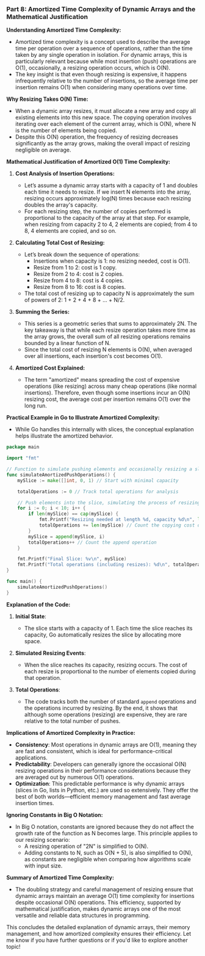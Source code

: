 ### **Part 8: Amortized Time Complexity of Dynamic Arrays and the Mathematical Justification**

**Understanding Amortized Time Complexity:**
- Amortized time complexity is a concept used to describe the average time per operation over a sequence of operations, rather than the time taken by any single operation in isolation. For dynamic arrays, this is particularly relevant because while most insertion (push) operations are O(1), occasionally, a resizing operation occurs, which is O(N).
- The key insight is that even though resizing is expensive, it happens infrequently relative to the number of insertions, so the average time per insertion remains O(1) when considering many operations over time.

**Why Resizing Takes O(N) Time:**
- When a dynamic array resizes, it must allocate a new array and copy all existing elements into this new space. The copying operation involves iterating over each element of the current array, which is O(N), where N is the number of elements being copied.
- Despite this O(N) operation, the frequency of resizing decreases significantly as the array grows, making the overall impact of resizing negligible on average.

**Mathematical Justification of Amortized O(1) Time Complexity:**
1. **Cost Analysis of Insertion Operations:**
   - Let’s assume a dynamic array starts with a capacity of 1 and doubles each time it needs to resize. If we insert N elements into the array, resizing occurs approximately log(N) times because each resizing doubles the array's capacity.
   - For each resizing step, the number of copies performed is proportional to the capacity of the array at that step. For example, when resizing from capacity 2 to 4, 2 elements are copied; from 4 to 8, 4 elements are copied, and so on.

2. **Calculating Total Cost of Resizing:**
   - Let’s break down the sequence of operations:
     - Insertions when capacity is 1: no resizing needed, cost is O(1).
     - Resize from 1 to 2: cost is 1 copy.
     - Resize from 2 to 4: cost is 2 copies.
     - Resize from 4 to 8: cost is 4 copies.
     - Resize from 8 to 16: cost is 8 copies.
   - The total cost of resizing up to capacity N is approximately the sum of powers of 2: 1 + 2 + 4 + 8 + ... + N/2.

3. **Summing the Series:**
   - This series is a geometric series that sums to approximately 2N. The key takeaway is that while each resize operation takes more time as the array grows, the overall sum of all resizing operations remains bounded by a linear function of N.
   - Since the total cost of resizing N elements is O(N), when averaged over all insertions, each insertion's cost becomes O(1).

4. **Amortized Cost Explained:**
   - The term "amortized" means spreading the cost of expensive operations (like resizing) across many cheap operations (like normal insertions). Therefore, even though some insertions incur an O(N) resizing cost, the average cost per insertion remains O(1) over the long run.

**Practical Example in Go to Illustrate Amortized Complexity:**
- While Go handles this internally with slices, the conceptual explanation helps illustrate the amortized behavior.

```go
package main

import "fmt"

// Function to simulate pushing elements and occasionally resizing a slice
func simulateAmortizedPushOperations() {
    mySlice := make([]int, 0, 1) // Start with minimal capacity

    totalOperations := 0 // Track total operations for analysis

    // Push elements into the slice, simulating the process of resizing
    for i := 0; i < 10; i++ {
        if len(mySlice) == cap(mySlice) {
            fmt.Printf("Resizing needed at length %d, capacity %d\n", len(mySlice), cap(mySlice))
            totalOperations += len(mySlice) // Count the copying cost during resizing
        }
        mySlice = append(mySlice, i)
        totalOperations++ // Count the append operation
    }

    fmt.Printf("Final Slice: %v\n", mySlice)
    fmt.Printf("Total operations (including resizes): %d\n", totalOperations)
}

func main() {
    simulateAmortizedPushOperations()
}
```

**Explanation of the Code:**
1. **Initial State**:
   - The slice starts with a capacity of 1. Each time the slice reaches its capacity, Go automatically resizes the slice by allocating more space.
   
2. **Simulated Resizing Events**:
   - When the slice reaches its capacity, resizing occurs. The cost of each resize is proportional to the number of elements copied during that operation.
   
3. **Total Operations**:
   - The code tracks both the number of standard `append` operations and the operations incurred by resizing. By the end, it shows that although some operations (resizing) are expensive, they are rare relative to the total number of pushes.

**Implications of Amortized Complexity in Practice:**
- **Consistency**: Most operations in dynamic arrays are O(1), meaning they are fast and consistent, which is ideal for performance-critical applications.
- **Predictability**: Developers can generally ignore the occasional O(N) resizing operations in their performance considerations because they are averaged out by numerous O(1) operations.
- **Optimization**: This predictable performance is why dynamic arrays (slices in Go, lists in Python, etc.) are used so extensively. They offer the best of both worlds—efficient memory management and fast average insertion times.

**Ignoring Constants in Big O Notation:**
- In Big O notation, constants are ignored because they do not affect the growth rate of the function as N becomes large. This principle applies to our resizing scenario:
  - A resizing operation of "2N" is simplified to O(N).
  - Adding constants to N, such as O(N + 5), is also simplified to O(N), as constants are negligible when comparing how algorithms scale with input size.

**Summary of Amortized Time Complexity:**
- The doubling strategy and careful management of resizing ensure that dynamic arrays maintain an average O(1) time complexity for insertions despite occasional O(N) operations. This efficiency, supported by mathematical justification, makes dynamic arrays one of the most versatile and reliable data structures in programming.

This concludes the detailed explanation of dynamic arrays, their memory management, and how amortized complexity ensures their efficiency. Let me know if you have further questions or if you'd like to explore another topic!